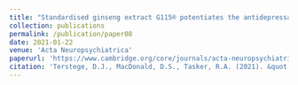 ```yaml
---
title: "Standardised ginseng extract G115® potentiates the antidepressant-like properties of fluoxetine in the forced swim test."
collection: publications
permalink: /publication/paper08
date: 2021-01-22
venue: 'Acta Neuropsychiatrica'
paperurl: 'https://www.cambridge.org/core/journals/acta-neuropsychiatrica/article/abs/standardised-ginseng-extract-g115-potentiates-the-antidepressantlike-properties-of-fluoxetine-in-the-forced-swim-test/67CB33F71AE7B0F512BAB4F2DF32F55E#article'
citation: 'Terstege, D.J., MacDonald, D.S., Tasker, R.A. (2021). &quot;Standardised ginseng extract G115® potentiates the antidepressant-like properties of fluoxetine in the forced swim test.&quot; <i>Acta Neuropsychiatrica</i>. 33(3).'
---
```

